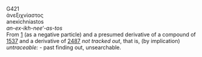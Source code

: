 <body>
  <p>G421<br>  ἀνεξιχνίαστος  <br> anexichniastos  <br><i>an-ex-ikh-nee‘-as-tos </i><br>From <a href="g0001.htm">1</a> (as a negative particle) and a presumed derivative of a compound of <a href="g1537.htm">1537</a> and a derivative of <a href="g2487.htm">2487</a>  <i>not</i> <i>tracked</i> <i>out</i>, that is, (by implication) <i>untraceable:</i> - past finding out, unsearchable.<br></p>
 </body>